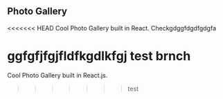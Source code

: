 ## Photo Gallery
<<<<<<< HEAD
Cool Photo Gallery built in React.
Checkgdggfdgdfgdgfa

ggfgfjfgjfldfkgdlkfgj test brnch
=======
Cool Photo Gallery built in React.js.
>>>>>>> test
